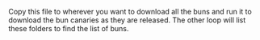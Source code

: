Copy this file to wherever you want to download all the buns and run it to download the bun canaries as they are released. The other loop will list these folders to find the list of buns.
